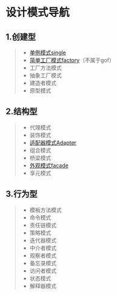 # 设计模式导航

## 1.创建型

> - [单例模式single](single)
> - [简单工厂模式factory](factory/SimpleFactory.md)（不属于gof）
> - 工厂方法模式
> - 抽象工厂模式
> - 建造者模式
> - 原型模式

## 2.结构型

> - 代理模式
> - 装饰模式
> - [适配器模式Adapter](Adapter适配器模式/Adapter.md)
> - 组合模式
> - 桥梁模式
> - [外观模式facade](facade外观模式/facade.md)
> - 享元模式

## 3.行为型

> - 模板方法模式
> - 命令模式
> - 责任链模式
> - 策略模式
> - 迭代器模式
> - 中介者模式
> - 观察者模式
> - 备忘录模式
> - 访问者模式
> - 状态模式
> - 解释器模式

